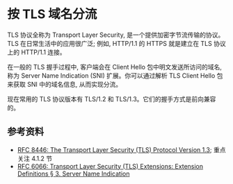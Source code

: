 # 按 TLS 域名分流

TLS 协议全称为 Transport Layer Security, 是一个提供加密字节流传输的协议。TLS 在日常生活中的应用很广泛; 例如, HTTP/1.1 的 HTTPS 就是建立在 TLS 协议上的 HTTP/1.1 连接。

在一般的 TLS 握手过程中, 客户端会在 Client Hello 包中明文发送所访问的域名, 称为 Server Name Indication (SNI) 扩展。你可以通过解析 TLS Client Hello 包来获取 SNI 中的域名信息, 从而实现分流。

现在常用的 TLS 协议版本有 TLS/1.2 和 TLS/1.3。它们的握手方式是前向兼容的。

## 参考资料

- [RFC 8446: The Transport Layer Security (TLS) Protocol Version 1.3](https://www.rfc-editor.org/rfc/rfc8446); 重点关注 4.1.2 节
- [RFC 6066: Transport Layer Security (TLS) Extensions: Extension Definitions § 3. Server Name Indication](https://www.rfc-editor.org/rfc/rfc6066#section-3)
